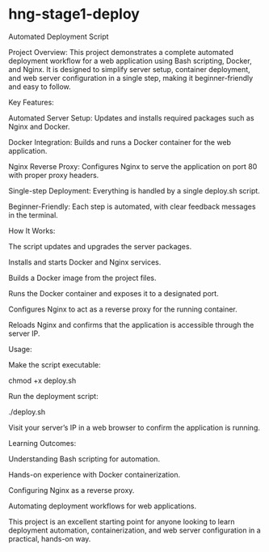 # hng-stage1-deploy
Automated Deployment Script

Project Overview:
This project demonstrates a complete automated deployment workflow for a web application using Bash scripting, Docker, and Nginx. It is designed to simplify server setup, container deployment, and web server configuration in a single step, making it beginner-friendly and easy to follow.

Key Features:

Automated Server Setup: Updates and installs required packages such as Nginx and Docker.

Docker Integration: Builds and runs a Docker container for the web application.

Nginx Reverse Proxy: Configures Nginx to serve the application on port 80 with proper proxy headers.

Single-step Deployment: Everything is handled by a single deploy.sh script.

Beginner-Friendly: Each step is automated, with clear feedback messages in the terminal.

How It Works:

The script updates and upgrades the server packages.

Installs and starts Docker and Nginx services.

Builds a Docker image from the project files.

Runs the Docker container and exposes it to a designated port.

Configures Nginx to act as a reverse proxy for the running container.

Reloads Nginx and confirms that the application is accessible through the server IP.

Usage:

Make the script executable:

chmod +x deploy.sh


Run the deployment script:

./deploy.sh


Visit your server’s IP in a web browser to confirm the application is running.

Learning Outcomes:

Understanding Bash scripting for automation.

Hands-on experience with Docker containerization.

Configuring Nginx as a reverse proxy.

Automating deployment workflows for web applications.

This project is an excellent starting point for anyone looking to learn deployment automation, containerization, and web server configuration in a practical, hands-on way.

